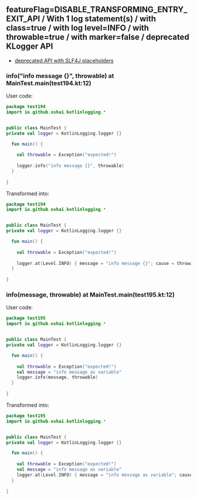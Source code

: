 ## featureFlag=DISABLE_TRANSFORMING_ENTRY_EXIT_API / With 1 log statement(s) / with class=true / with log level=INFO / with throwable=true / with marker=false / deprecated KLogger API

* [deprecated API with SLF4J placeholders](deprecated-slf4j-placeholders.md)

###  info("info message {}", throwable) at MainTest.main(test194.kt:12)

User code:
```kotlin
package test194
import io.github.oshai.kotlinlogging.*


public class MainTest {
private val logger = KotlinLogging.logger {}

  fun main() {
    
    val throwable = Exception("expected!")
    
    logger.info("info message {}", throwable)
  }
  
}


```
  
Transformed into:
```kotlin
package test194
import io.github.oshai.kotlinlogging.*


public class MainTest {
private val logger = KotlinLogging.logger {}

  fun main() {
    
    val throwable = Exception("expected!")
    
    logger.at(Level.INFO) { message = "info message {}"; cause = throwable; internalCompilerData = KLoggingEventBuilder.InternalCompilerData(messageTemplate = ""info message {}"", className = "test194.MainTest", methodName = "main", fileName = "test194.kt", lineNumber = 12)
  }
  
}


```

###  info(message, throwable) at MainTest.main(test195.kt:12)

User code:
```kotlin
package test195
import io.github.oshai.kotlinlogging.*


public class MainTest {
private val logger = KotlinLogging.logger {}

  fun main() {
    
    val throwable = Exception("expected!")
    val message = "info message as variable"
    logger.info(message, throwable)
  }
  
}


```
  
Transformed into:
```kotlin
package test195
import io.github.oshai.kotlinlogging.*


public class MainTest {
private val logger = KotlinLogging.logger {}

  fun main() {
    
    val throwable = Exception("expected!")
    val message = "info message as variable"
    logger.at(Level.INFO) { message = "info message as variable"; cause = throwable; internalCompilerData = KLoggingEventBuilder.InternalCompilerData(messageTemplate = "message", className = "test195.MainTest", methodName = "main", fileName = "test195.kt", lineNumber = 12)
  }
  
}


```
